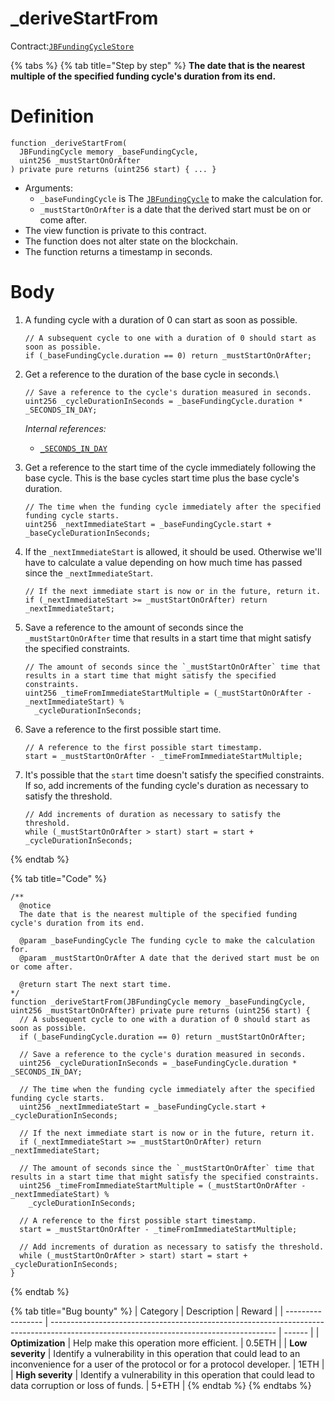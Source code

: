 # _deriveStartFrom

Contract:[`JBFundingCycleStore`](../)​

{% tabs %}
{% tab title="Step by step" %}
**The date that is the nearest multiple of the specified funding cycle's duration from its end.**

# Definition

```solidity
function _deriveStartFrom(
  JBFundingCycle memory _baseFundingCycle,
  uint256 _mustStartOnOrAfter
) private pure returns (uint256 start) { ... }
```

* Arguments:
  * `_baseFundingCycle` is The [`JBFundingCycle`](../../../../data-structures/jbfundingcycle.md) to make the calculation for.
  * `_mustStartOnOrAfter` is a date that the derived start must be on or come after.
* The view function is private to this contract.
* The function does not alter state on the blockchain.
* The function returns a timestamp in seconds.

# Body

1.  A funding cycle with a duration of 0 can start as soon as possible.

    ```solidity
    // A subsequent cycle to one with a duration of 0 should start as soon as possible.
    if (_baseFundingCycle.duration == 0) return _mustStartOnOrAfter;
    ```
2.  Get a reference to the duration of the base cycle in seconds.\\

    ```solidity
    // Save a reference to the cycle's duration measured in seconds.
    uint256 _cycleDurationInSeconds = _baseFundingCycle.duration * _SECONDS_IN_DAY;
    ```

    _Internal references:_

    * [`_SECONDS_IN_DAY`](../properties/\_seconds\_in\_day.md)
3.  Get a reference to the start time of the cycle immediately following the base cycle. This is the base cycles start time plus the base cycle's duration.

    ```solidity
    // The time when the funding cycle immediately after the specified funding cycle starts.
    uint256 _nextImmediateStart = _baseFundingCycle.start + _baseCycleDurationInSeconds;
    ```
4.  If the `_nextImmediateStart` is allowed, it should be used. Otherwise we'll have to calculate a value depending on how much time has passed since the `_nextImmediateStart`.

    ```solidity
    // If the next immediate start is now or in the future, return it.
    if (_nextImmediateStart >= _mustStartOnOrAfter) return _nextImmediateStart;
    ```
5.  Save a reference to the amount of seconds since the `_mustStartOnOrAfter` time that results in a start time that might satisfy the specified constraints.

    ```solidity
    // The amount of seconds since the `_mustStartOnOrAfter` time that results in a start time that might satisfy the specified constraints.
    uint256 _timeFromImmediateStartMultiple = (_mustStartOnOrAfter - _nextImmediateStart) %
      _cycleDurationInSeconds;
    ```
6.  Save a reference to the first possible start time.

    ```solidity
    // A reference to the first possible start timestamp.
    start = _mustStartOnOrAfter - _timeFromImmediateStartMultiple;
    ```
7.  It's possible that the `start` time doesn't satisfy the specified constraints. If so, add increments of the funding cycle's duration as necessary to satisfy the threshold.

    ```solidity
    // Add increments of duration as necessary to satisfy the threshold.
    while (_mustStartOnOrAfter > start) start = start + _cycleDurationInSeconds;
    ```
{% endtab %}

{% tab title="Code" %}
```solidity
/** 
  @notice 
  The date that is the nearest multiple of the specified funding cycle's duration from its end.

  @param _baseFundingCycle The funding cycle to make the calculation for.
  @param _mustStartOnOrAfter A date that the derived start must be on or come after.

  @return start The next start time.
*/
function _deriveStartFrom(JBFundingCycle memory _baseFundingCycle, uint256 _mustStartOnOrAfter) private pure returns (uint256 start) {
  // A subsequent cycle to one with a duration of 0 should start as soon as possible.
  if (_baseFundingCycle.duration == 0) return _mustStartOnOrAfter;

  // Save a reference to the cycle's duration measured in seconds.
  uint256 _cycleDurationInSeconds = _baseFundingCycle.duration * _SECONDS_IN_DAY;

  // The time when the funding cycle immediately after the specified funding cycle starts.
  uint256 _nextImmediateStart = _baseFundingCycle.start + _cycleDurationInSeconds;

  // If the next immediate start is now or in the future, return it.
  if (_nextImmediateStart >= _mustStartOnOrAfter) return _nextImmediateStart;

  // The amount of seconds since the `_mustStartOnOrAfter` time that results in a start time that might satisfy the specified constraints.
  uint256 _timeFromImmediateStartMultiple = (_mustStartOnOrAfter - _nextImmediateStart) %
    _cycleDurationInSeconds;
  
  // A reference to the first possible start timestamp.
  start = _mustStartOnOrAfter - _timeFromImmediateStartMultiple;

  // Add increments of duration as necessary to satisfy the threshold.
  while (_mustStartOnOrAfter > start) start = start + _cycleDurationInSeconds;
}
```
{% endtab %}

{% tab title="Bug bounty" %}
| Category          | Description                                                                                                                            | Reward |
| ----------------- | -------------------------------------------------------------------------------------------------------------------------------------- | ------ |
| **Optimization**  | Help make this operation more efficient.                                                                                               | 0.5ETH |
| **Low severity**  | Identify a vulnerability in this operation that could lead to an inconvenience for a user of the protocol or for a protocol developer. | 1ETH   |
| **High severity** | Identify a vulnerability in this operation that could lead to data corruption or loss of funds.                                        | 5+ETH  |
{% endtab %}
{% endtabs %}
